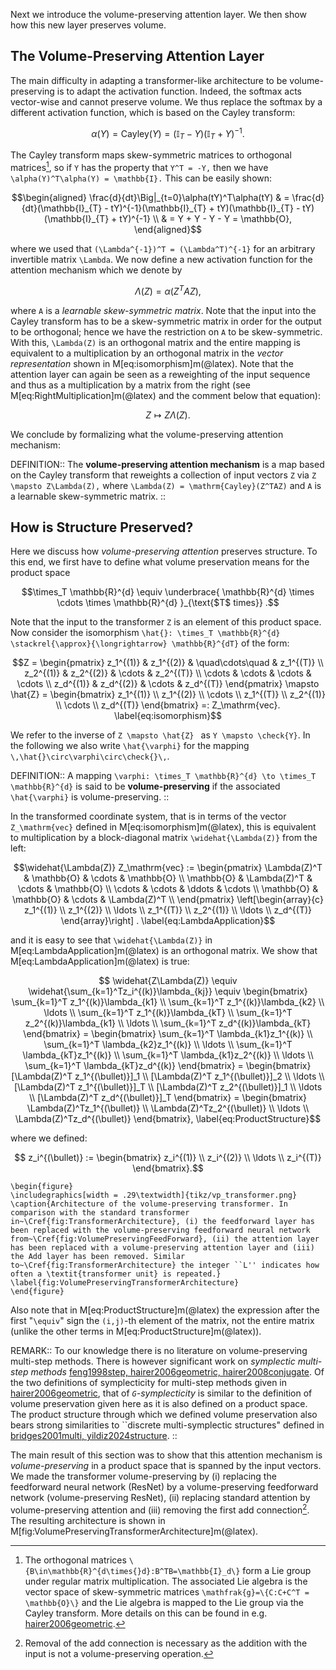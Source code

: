 Next we introduce the volume-preserving attention layer. We then show how this new layer preserves volume.

## The Volume-Preserving Attention Layer

The main difficulty in adapting a transformer-like architecture to be volume-preserving is to adapt the activation function. Indeed, the softmax acts vector-wise and cannot preserve volume. We thus replace the softmax by a different activation function, which is based on the Cayley transform:

```math
\alpha(Y) = \mathrm{Cayley}(Y) = (\mathbb{I}_{T} - Y)(\mathbb{I}_{T} + Y)^{-1}.
```

The Cayley transform maps skew-symmetric matrices to orthogonal matrices[^1], so if ``Y`` has the property that ``Y^T = -Y,`` then we have ``\alpha(Y)^T\alpha(Y) = \mathbb{I}.`` This can be easily shown:

[^1]: The orthogonal matrices ``\{B\in\mathbb{R}^{d\times{}d}:B^TB=\mathbb{I}_d\}`` form a Lie group under regular matrix multiplication. The associated Lie algebra is the vector space of skew-symmetric matrices ``\mathfrak{g}=\{C:C+C^T = \mathbb{O}\}`` and the Lie algebra is mapped to the Lie group via the Cayley transform. More details on this can be found in e.g. [hairer2006geometric](@cite).

```math
\begin{aligned}
\frac{d}{dt}\Big|_{t=0}\alpha(tY)^T\alpha(tY) & = \frac{d}{dt}(\mathbb{I}_{T} - tY)^{-1}(\mathbb{I}_{T} + tY)(\mathbb{I}_{T} - tY)(\mathbb{I}_{T} + tY)^{-1} \\
                                              & = Y + Y - Y - Y = \mathbb{O},
\end{aligned}
```

where we used that ``(\Lambda^{-1})^T = (\Lambda^T)^{-1}`` for an arbitrary invertible matrix ``\Lambda``. We now define a new activation function for the attention mechanism which we denote by 

```math
\Lambda(Z) = \alpha (Z^T A Z),
\label{eq:VolumePreservingActivation}
``` 

where ``A`` is a *learnable skew-symmetric matrix*. Note that the input into the Cayley transform has to be a skew-symmetric matrix in order for the output to be orthogonal; hence we have the restriction on ``A`` to be skew-symmetric. With this, ``\Lambda(Z)`` is an orthogonal matrix and the entire mapping is equivalent to a multiplication by an orthogonal matrix in the *vector representation* shown in M[eq:isomorphism]m(@latex). Note that the attention layer can again be seen as a reweighting of the input sequence and thus as a multiplication by a matrix from the right (see M[eq:RightMultiplication]m(@latex) and the comment below that equation):
```math
Z \mapsto Z\Lambda(Z).
\label{eq:LambdaRight}
```

We conclude by formalizing what the volume-preserving attention mechanism:

DEFINITION::
The **volume-preserving attention mechanism** is a map based on the Cayley transform that reweights a collection of input vectors ``Z`` via ``Z \mapsto Z\Lambda(Z),`` where ``\Lambda(Z) = \mathrm{Cayley}(Z^TAZ)`` and ``A`` is a learnable skew-symmetric matrix. 
::

## How is Structure Preserved? 

Here we discuss how *volume-preserving attention* preserves structure. To this end, we first have to define what volume preservation means for the product space
```math
\times_T \mathbb{R}^{d} \equiv \underbrace{ \mathbb{R}^{d} \times \cdots \times \mathbb{R}^{d} }_{\text{$T$ times}} .
```

Note that the input to the transformer ``Z`` is an element of this product space. Now consider the isomorphism ``\hat{}: \times_T \mathbb{R}^{d} \stackrel{\approx}{\longrightarrow} \mathbb{R}^{dT}`` of the form:
```math
Z = \begin{pmatrix}
            z_1^{(1)} &  z_1^{(2)} & \quad\cdots\quad & z_1^{(T)} \\
            z_2^{(1)} &  z_2^{(2)} & \cdots & z_2^{(T)} \\
            \cdots &  \cdots & \cdots & \cdots \\
            z_d^{(1)} & z_d^{(2)} & \cdots & z_d^{(T)}
    \end{pmatrix}
\mapsto \hat{Z} = 
\begin{bmatrix}
    z_1^{(1)} \\
    z_1^{(2)} \\
    \cdots \\
    z_1^{(T)} \\
    z_2^{(1)} \\
    \cdots \\
    z_d^{(T)}
\end{bmatrix} 
=: Z_\mathrm{vec}.
\label{eq:isomorphism}
```

We refer to the inverse of ``Z \mapsto \hat{Z} `` as ``Y \mapsto \check{Y}``. In the following we also write ``\hat{\varphi}`` for the mapping ``\,\hat{}\circ\varphi\circ\check{}\,``.

DEFINITION::
A mapping ``\varphi: \times_T \mathbb{R}^{d} \to \times_T \mathbb{R}^{d}`` is said to be **volume-preserving** if the associated ``\hat{\varphi}`` is volume-preserving.
::


In the transformed coordinate system, that is in terms of the vector ``Z_\mathrm{vec}`` defined in M[eq:isomorphism]m(@latex), this is equivalent to multiplication by a block-diagonal matrix ``\widehat{\Lambda(Z)}`` from the left:
```math
\widehat{\Lambda(Z)} Z_\mathrm{vec} :=
\begin{pmatrix}
\Lambda(Z)^T & \mathbb{O} & \cdots  & \mathbb{O} \\
\mathbb{O} & \Lambda(Z)^T & \cdots & \mathbb{O} \\
\cdots & \cdots & \ddots & \cdots \\ 
\mathbb{O} & \mathbb{O} & \cdots & \Lambda(Z)^T \\
\end{pmatrix}
\left[\begin{array}{c}  z_1^{(1)} \\ z_1^{(2)} \\ \ldots \\ z_1^{(T)} \\ z_2^{(1)} \\ \ldots \\ z_d^{(T)} \end{array}\right] .
\label{eq:LambdaApplication}
```

and it is easy to see that ``\widehat{\Lambda(Z)}`` in M[eq:LambdaApplication]m(@latex) is an orthogonal matrix. We show that M[eq:LambdaApplication]m(@latex) is true:

```math
    \widehat{Z\Lambda(Z)} \equiv \widehat{\sum_{k=1}^Tz_i^{(k)}\lambda_{kj}} \equiv \begin{bmatrix} \sum_{k=1}^T z_1^{(k)}\lambda_{k1} \\ \sum_{k=1}^T z_1^{(k)}\lambda_{k2} \\ \ldots \\ \sum_{k=1}^T z_1^{(k)}\lambda_{kT} \\ \sum_{k=1}^T z_2^{(k)}\lambda_{k1} \\ \ldots \\ \sum_{k=1}^T z_d^{(k)}\lambda_{kT} \end{bmatrix} = \begin{bmatrix} \sum_{k=1}^T \lambda_{k1}z_1^{(k)} \\ \sum_{k=1}^T \lambda_{k2}z_1^{(k)} \\ \ldots \\ \sum_{k=1}^T \lambda_{kT}z_1^{(k)} \\ \sum_{k=1}^T \lambda_{k1}z_2^{(k)} \\ \ldots \\ \sum_{k=1}^T \lambda_{kT}z_d^{(k)} \end{bmatrix} = \begin{bmatrix} [\Lambda(Z)^T z_1^{(\bullet)}]_1 \\ [\Lambda(Z)^T z_1^{(\bullet)}]_2 \\ \ldots \\ [\Lambda(Z)^T z_1^{(\bullet)}]_T \\ [\Lambda(Z)^T z_2^{(\bullet)}]_1 \\ \ldots \\ [\Lambda(Z)^T z_d^{(\bullet)}]_T \end{bmatrix} = \begin{bmatrix} \Lambda(Z)^Tz_1^{(\bullet)} \\ \Lambda(Z)^Tz_2^{(\bullet)} \\ \ldots \\ \Lambda(Z)^Tz_d^{(\bullet)} \end{bmatrix},
    \label{eq:ProductStructure}
```

where we defined:

```math
    z_i^{(\bullet)} := \begin{bmatrix} z_i^{(1)} \\ z_i^{(2)} \\ \ldots \\ z_i^{(T)} \end{bmatrix}.
```

```@raw latex
\begin{figure}
\includegraphics[width = .29\textwidth]{tikz/vp_transformer.png}
\caption{Architecture of the volume-preserving transformer. In comparison with the standard transformer in~\Cref{fig:TransformerArchitecture}, (i) the feedforward layer has been replaced with the volume-preserving feedforward neural network from~\Cref{fig:VolumePreservingFeedForward}, (ii) the attention layer has been replaced with a volume-preserving attention layer and (iii) the Add layer has been removed. Similar to~\Cref{fig:TransformerArchitecture} the integer ``L'' indicates how often a \textit{transformer unit} is repeated.}   
\label{fig:VolumePreservingTransformerArchitecture}
\end{figure}
```

Also note that in M[eq:ProductStructure]m(@latex) the expression after the first "``\equiv``" sign the ``(i,j)``-th element of the matrix, not the entire matrix (unlike the other terms in M[eq:ProductStructure]m(@latex)).


REMARK::
To our knowledge there is no literature on volume-preserving multi-step methods. There is however significant work on *symplectic multi-step methods* [feng1998step, hairer2006geometric, hairer2008conjugate](@cite). Of the two definitions of symplecticity for multi-step methods given in [hairer2006geometric](@cite), that of *``G``-symplecticity* is similar to the definition of volume preservation given here as it is also defined on a product space. The product structure through which we defined volume preservation also bears strong similarities to ``discrete multi-symplectic structures" defined in [bridges2001multi, yildiz2024structure](@cite).
::

The main result of this section was to show that this attention mechanism is *volume-preserving* in a product space that is spanned by the input vectors. We made the transformer volume-preserving  by (i) replacing the feedforward neural network (ResNet) by a volume-preserving feedforward network (volume-preserving ResNet), (ii) replacing standard attention by volume-preserving attention and (iii) removing the first add connection[^2]. The resulting architecture is shown in M[fig:VolumePreservingTransformerArchitecture]m(@latex).

[^2]: Removal of the add connection is necessary as the addition with the input is not a volume-preserving operation. 